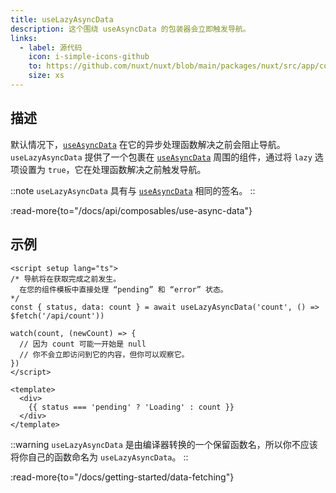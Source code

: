```yaml
---
title: useLazyAsyncData
description: 这个围绕 useAsyncData 的包装器会立即触发导航。
links:
  - label: 源代码
    icon: i-simple-icons-github
    to: https://github.com/nuxt/nuxt/blob/main/packages/nuxt/src/app/composables/asyncData.ts
    size: xs
---
```


## 描述

默认情况下，[`useAsyncData`](/docs/api/composables/use-async-data) 在它的异步处理函数解决之前会阻止导航。`useLazyAsyncData` 提供了一个包裹在 [`useAsyncData`](/docs/api/composables/use-async-data) 周围的组件，通过将 `lazy` 选项设置为 `true`，它在处理函数解决之前触发导航。

::note
`useLazyAsyncData` 具有与 [`useAsyncData`](/docs/api/composables/use-async-data) 相同的签名。
::

:read-more{to="/docs/api/composables/use-async-data"}

## 示例

```vue [pages/index.vue]
<script setup lang="ts">
/* 导航将在获取完成之前发生。
  在您的组件模板中直接处理 “pending” 和 “error” 状态。
*/
const { status, data: count } = await useLazyAsyncData('count', () => $fetch('/api/count'))

watch(count, (newCount) => {
  // 因为 count 可能一开始是 null
  // 你不会立即访问到它的内容，但你可以观察它。
})
</script>

<template>
  <div>
    {{ status === 'pending' ? 'Loading' : count }}
  </div>
</template>
```

::warning
`useLazyAsyncData` 是由编译器转换的一个保留函数名，所以你不应该将你自己的函数命名为 `useLazyAsyncData`。
::

:read-more{to="/docs/getting-started/data-fetching"}
